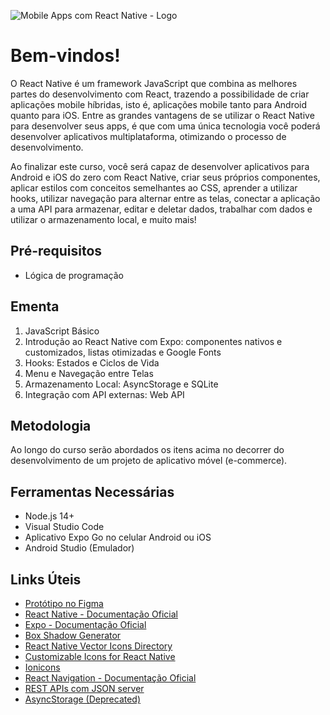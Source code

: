 ![Mobile Apps com React Native - Logo](https://user-images.githubusercontent.com/83607914/201647541-d4b6745f-58b2-469a-85d8-082db5458371.gif)

# Bem-vindos!

O React Native é um framework JavaScript que combina as melhores partes do desenvolvimento com React, trazendo a possibilidade de criar aplicações mobile híbridas, isto é, aplicações mobile tanto para Android quanto para iOS. Entre as grandes vantagens de se utilizar o React Native para desenvolver seus apps, é que com uma única tecnologia você poderá desenvolver aplicativos multiplataforma, otimizando o processo de desenvolvimento.

Ao finalizar este curso, você será capaz de desenvolver aplicativos para Android e iOS do zero com React Native, criar seus próprios componentes, aplicar estilos com conceitos semelhantes ao CSS, aprender a utilizar hooks, utilizar navegação para alternar entre as telas, conectar a aplicação a uma API para armazenar, editar e deletar dados, trabalhar com dados e utilizar o armazenamento local, e muito mais!

## Pré-requisitos

* Lógica de programação

## Ementa

1. JavaScript Básico
2. Introdução ao React Native com Expo: componentes nativos e customizados, listas otimizadas e Google Fonts
3. Hooks: Estados e Ciclos de Vida
4. Menu e Navegação entre Telas
5. Armazenamento Local: AsyncStorage e SQLite
6. Integração com API externas: Web API

## Metodologia

Ao longo do curso serão abordados os itens acima no decorrer do desenvolvimento de um projeto de aplicativo móvel (e-commerce).

## Ferramentas Necessárias

* Node.js 14+
* Visual Studio Code
* Aplicativo Expo Go no celular Android ou iOS
* Android Studio (Emulador)

## Links Úteis

* [Protótipo no Figma](https://www.figma.com/file/IOnoHzBvpRZ3XZZHSVsyaa/E-commerce-App-(Treina-Recife)?node-id=0%3A1&t=ksURpvTYw5WhmHB9-1)
* [React Native - Documentação Oficial](https://reactnative.dev/)
* [Expo - Documentação Oficial](https://docs.expo.dev/)
* [Box Shadow Generator](https://ethercreative.github.io/react-native-shadow-generator/)
* [React Native Vector Icons Directory](https://oblador.github.io/react-native-vector-icons/)
* [Customizable Icons for React Native](https://github.com/oblador/react-native-vector-icons)
* [Ionicons](https://ionic.io/ionicons)
* [React Navigation - Documentação Oficial](https://reactnavigation.org/docs/getting-started)
* [REST APIs com JSON server](https://www.alura.com.br/artigos/react-native-rest-apis-json-server)
* [AsyncStorage (Deprecated)](https://react-native-async-storage.github.io/async-storage/docs/install/)